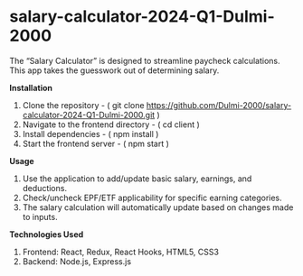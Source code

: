 # salary-calculator-2024-Q1-Dulmi-2000
The “Salary Calculator” is designed to streamline paycheck calculations. This app takes the guesswork out of determining salary. 

**Installation**

1. Clone the repository - 
   ( git clone https://github.com/Dulmi-2000/salary-calculator-2024-Q1-Dulmi-2000.git )
2. Navigate to the frontend directory - 
   ( cd client )
3. Install dependencies - 
   ( npm install )
4. Start the frontend server - 
   ( npm start )


**Usage**

1. Use the application to add/update basic salary, earnings, and deductions.
2. Check/uncheck EPF/ETF applicability for specific earning categories.
3. The salary calculation will automatically update based on changes made to inputs.

**Technologies Used**

1. Frontend: React, Redux, React Hooks, HTML5, CSS3
2. Backend: Node.js, Express.js
